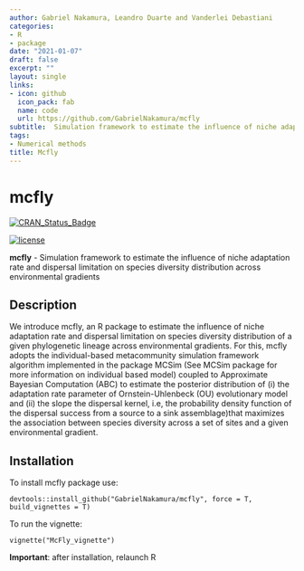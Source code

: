 ```yaml
---
author: Gabriel Nakamura, Leandro Duarte and Vanderlei Debastiani
categories:
- R
- package
date: "2021-01-07"
draft: false
excerpt: ""
layout: single
links:
- icon: github
  icon_pack: fab
  name: code
  url: https://github.com/GabrielNakamura/mcfly
subtitle:  Simulation framework to estimate the influence of niche adaptation rate and dispersal limitation on species diversity distribution across environmental gradients
tags:
- Numerical methods
title: Mcfly
---
```


# mcfly

[![CRAN\_Status\_Badge](https://www.r-pkg.org/badges/version/mcfly)](https://cran.r-project.org/package=mcfly)

[![license](https://img.shields.io/github/license/mashape/apistatus.svg)](https://choosealicense.com/licenses/mit/)

**mcfly** - Simulation framework to estimate the influence of niche adaptation rate and dispersal limitation on species diversity distribution across environmental gradients

## Description
We introduce mcfly, an R package to estimate the influence of niche adaptation 
    rate and dispersal limitation on species diversity distribution of a given phylogenetic lineage across environmental gradients.
    For this, mcfly adopts the individual-based metacommunity simulation framework algorithm implemented in the package 
    MCSim (See MCSim package for more information on individual based model) coupled to Approximate Bayesian Computation (ABC) 
    to estimate the posterior distribution of (i) the adaptation rate parameter of Ornstein-Uhlenbeck (OU) 
    evolutionary model and (ii) the slope the dispersal kernel, i.e, the probability density function of the dispersal success from 
    a source to a sink assemblage)that maximizes the association between species diversity across a set of sites and a given environmental gradient.

## Installation

To install mcfly package use:

`devtools::install_github("GabrielNakamura/mcfly", force = T, build_vignettes = T)`

To run the vignette:

`vignette("McFly_vignette")`

**Important**: after installation, relaunch R

